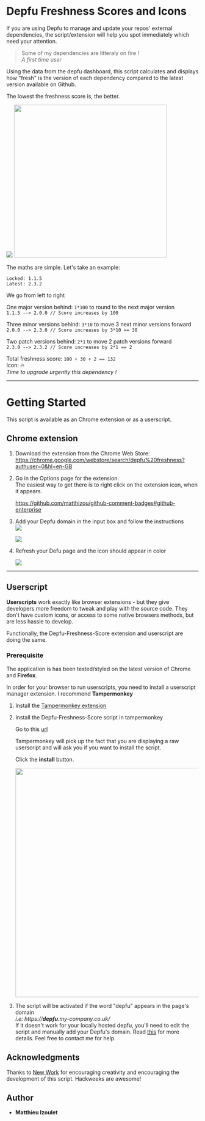 # Depfu Freshness Scores and Icons

If you are using Depfu to manage and update your repos' external dependencies, the script/extension will help you spot immediately which need your attention.

> Some of my dependencies are litteraly on fire !  
> _A first time user_

Using the data from the depfu dashboard, this script calculates and displays how "fresh" is the version of each dependency compared to the latest version available on Github.

The lowest the freshness score is, the better.

<img src="extension/images/screenshots/overview.png"/>

<img src="extension/images/screenshots/overview-3.png" width="400">

The maths are simple. Let's take an example:

```
Locked: 1.1.5
Latest: 2.3.2
```

We go from left to right

One major version behind: `1*100` to round to the next major version  
`1.1.5 --> 2.0.0 // Score increases by 100`

Three minor versions behind: `3*10` to move 3 next minor versions forward  
`2.0.0 --> 2.3.0 // Score increases by 3*10 == 30`

Two patch versions behind: `2*1` to move 2 patch versions forward  
`2.3.0 --> 2.3.2 // Score increases by 2*1 == 2`

Total freshness score: `100 + 30 + 2 == 132`  
Icon: 🔥  
_Time to upgrade urgently this dependency !_

---

# Getting Started

This script is available as an Chrome extension or as a userscript.

## Chrome extension

1. Download the extension from the Chrome Web Store:  
   https://chrome.google.com/webstore/search/depfu%20freshness?authuser=0&hl=en-GB

2. Go in the Options page for the extension.  
   The easiest way to get there is to right click on the extension icon, when it appears.

   https://github.com/matthizou/github-comment-badges#github-enterprise

3. Add your Depfu domain in the input box and follow the instructions  
   <img src="extension/images/screenshots/options_2.png"/>

   <img src="extension/images/screenshots/extension-setup-2.png"/>

4. Refresh your Defu page and the icon should appear in color

   <img src="extension/images/screenshots/extension-setup-3.png"/>

---

## Userscript

**Userscripts** work exactly like browser extensions - but they give developers more freedom to tweak and play with the source code. They don't have custom icons, or access to some native browsers methods, but are less hassle to develop.

Functionally, the Depfu-Freshness-Score extension and userscript are doing the same.

### Prerequisite

The application is has been tested/styled on the latest version of Chrome and **Firefox**.

In order for your browser to run userscripts, you need to install a userscript manager extension. I recommend **Tampermonkey**

1. Install the [Tampermonkey extension](https://chrome.google.com/webstore/detail/tampermonkey/dhdgffkkebhmkfjojejmpbldmpobfkfo)

2. Install the Depfu-Freshness-Score script in tampermonkey

   Go to this [url](https://github.com/matthizou/depfu-freshness-score-extension/raw/master/userscript/userscript.user.js)

   Tampermonkey will pick up the fact that you are displaying a raw userscript and will ask you if you want to install the script.

   Click the **install** button.

   <img src="extension/images/screenshots/userscript-installation.png" width="600">

3. The script will be activated if the word "depfu" appears in the page's domain  
   _i.e: https://**depfu**.my-company.co.uk/_  
   If it doesn't work for your locally hosted depfu, you'll need to edit the script and manually add your Depfu's domain. Read [this](https://github.com/matthizou/github-comment-badges#github-enterprise) for more details. Feel free to contact me for help.

## Acknowledgments

Thanks to [New Work](https://www.new-work.se/en/) for encouraging creativity and encouraging the development of this script. Hackweeks are awesome!

## Author

- **Matthieu Izoulet**
